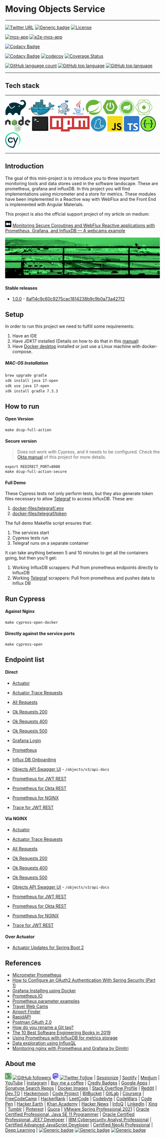 # Moving Objects Service

---

[![Twitter URL](https://img.shields.io/twitter/url?logoColor=blue&style=social&url=https%3A%2F%2Fimg.shields.io%2Ftwitter%2Furl%3Fstyle%3Dsocial)](https://twitter.com/intent/tweet?text=Checkout%20this%20@github%20repo%20by%20@joaofse%20%F0%9F%91%A8%F0%9F%8F%BD%E2%80%8D%F0%9F%92%BB:%20https://github.com/jesperancinha/moving-objects-service-root)
[![Generic badge](https://img.shields.io/static/v1.svg?label=GitHub&message=Moving%20Objects%20Cams%20Service%20💎&color=informational)](https://github.com/jesperancinha/moving-objects-service-root)
[![License](https://img.shields.io/badge/License-Apache%202.0-blue.svg)](https://opensource.org/licenses/Apache-2.0)

[![mos-app](https://github.com/jesperancinha/moving-objects-service-root/actions/workflows/mos-app.yml/badge.svg)](https://github.com/jesperancinha/moving-objects-service-root/actions/workflows/mos-app.yml)
[![e2e-mos-app](https://github.com/jesperancinha/moving-objects-service-root/actions/workflows/mos-app-e2e.yml/badge.svg)](https://github.com/jesperancinha/moving-objects-service-root/actions/workflows/mos-app-e2e.yml)

[![Codacy Badge](https://app.codacy.com/project/badge/Grade/b968dd9bada749e59b30125dba38f97e)](https://www.codacy.com/gh/jesperancinha/moving-objects-service-root/dashboard?utm_source=github.com&amp;utm_medium=referral&amp;utm_content=jesperancinha/moving-objects-service-root&amp;utm_campaign=Badge_Grade)

[![Codacy Badge](https://app.codacy.com/project/badge/Coverage/b968dd9bada749e59b30125dba38f97e)](https://www.codacy.com/gh/jesperancinha/moving-objects-service-root/dashboard?utm_source=github.com&utm_medium=referral&utm_content=jesperancinha/moving-objects-service-root&utm_campaign=Badge_Coverage)
[![codecov](https://codecov.io/gh/jesperancinha/moving-objects-service-root/branch/main/graph/badge.svg?token=rtZSBWhccP)](https://codecov.io/gh/jesperancinha/moving-objects-service-root)
[![Coverage Status](https://coveralls.io/repos/github/jesperancinha/moving-objects-service-root/badge.svg?branch=main)](https://coveralls.io/github/jesperancinha/moving-objects-service-root?branch=main)

[![GitHub language count](https://img.shields.io/github/languages/count/jesperancinha/moving-objects-service-root.svg)](#)
[![GitHub top language](https://img.shields.io/github/languages/top/jesperancinha/moving-objects-service-root.svg)](#)
[![GitHub top language](https://img.shields.io/github/languages/code-size/jesperancinha/moving-objects-service-root.svg)](#)

---

## Tech stack

---

[![alt text](https://raw.githubusercontent.com/jesperancinha/project-signer/master/project-signer-templates/icons-50/gradle-50.png "Gradle")](https://gradle.org/)
[![alt text](https://raw.githubusercontent.com/jesperancinha/project-signer/master/project-signer-templates/icons-50/docker-50.png "Docker")](https://www.docker.com/)
[![alt text](https://raw.githubusercontent.com/jesperancinha/project-signer/master/project-signer-templates/icons-50/docker-compose-50.png "Docker Compose")](https://docs.docker.com/compose/)
[![alt text](https://raw.githubusercontent.com/jesperancinha/project-signer/master/project-signer-templates/icons-50/java-50.png "Java")](https://www.oracle.com/nl/java/ )
[![alt text](https://raw.githubusercontent.com/jesperancinha/project-signer/master/project-signer-templates/icons-50/spring-50.png "Spring Framework")](https://spring.io/projects/spring-framework)
[![alt text](https://raw.githubusercontent.com/jesperancinha/project-signer/master/project-signer-templates/icons-50/spring-boot-50.png "Spring Boot")](https://spring.io/projects/spring-boot)
[![alt text](https://raw.githubusercontent.com/jesperancinha/project-signer/master/project-signer-templates/icons-50/spring-webflux-50.png "Spring Webfllux")](https://spring.io/projects/spring-boot)
[![alt text](https://raw.githubusercontent.com/jesperancinha/project-signer/master/project-signer-templates/icons-50/spring-reactor-50.png "Spring Reactor")](https://www.docker.com/)
[![alt text](https://raw.githubusercontent.com/jesperancinha/project-signer/master/project-signer-templates/icons-50/nodejs-50.png "NodeJS")](https://nodejs.org/en/)
[![alt text](https://raw.githubusercontent.com/jesperancinha/project-signer/master/project-signer-templates/icons-50/bash-50.png "Bash")](https://www.gnu.org/software/bash/)
[![alt text](https://raw.githubusercontent.com/jesperancinha/project-signer/master/project-signer-templates/icons-50/npm-50.png "NPM")](https://www.npmjs.com/)
[![alt text](https://raw.githubusercontent.com/jesperancinha/project-signer/master/project-signer-templates/icons-50/yarn-50.png "Yarn")](https://yarnpkg.com/)
[![alt text](https://raw.githubusercontent.com/jesperancinha/project-signer/master/project-signer-templates/icons-50/javascript-50.png "Javascript")](https://developer.mozilla.org/en-US/docs/Web/JavaScript)
[![alt text](https://raw.githubusercontent.com/jesperancinha/project-signer/master/project-signer-templates/icons-50/typescript-50.png "Javascript")](https://www.typescriptlang.org/)
[![alt text](https://raw.githubusercontent.com/jesperancinha/project-signer/master/project-signer-templates/icons-50/swagger-50.png "Swagger")](https://swagger.io/)
[![alt text](https://raw.githubusercontent.com/jesperancinha/project-signer/master/project-signer-templates/icons-50/cypress-50.png "Cypress")](https://www.cypress.io/)

---

## Introduction

The goal of this mini-project is to introduce you to three important monitoring tools and data stores used in the software landscape.
These are prometheus, grafana and influxDB.
In this project you will find implementations using micrometer and a store for metrics.
These modules have been implemented in a Reactive way with WebFlux and the Front End is implemented with Angular Materials.

This project is also the official support project of my article on medium:

[![alt text](https://raw.githubusercontent.com/jesperancinha/project-signer/master/project-signer-templates/icons-20/medium-20.png "Medium")](https://itnext.io/monitoring-secure-coroutines-and-webflux-reactive-applications-with-prometheus-grafana-and-b99dafb59a4b) [Monitoring Secure Coroutines and WebFlux Reactive applications with Prometheus, Grafana, and InfluxDB — A webcams example](https://itnext.io/monitoring-secure-coroutines-and-webflux-reactive-applications-with-prometheus-grafana-and-b99dafb59a4b)

[![alt img](./docs/images/articles.international.airports.intro..png)](https://itnext.io/monitoring-secure-coroutines-and-webflux-reactive-applications-with-prometheus-grafana-and-b99dafb59a4b)

#### Stable releases

-   [1.0.0](https://github.com/jesperancinha/moving-objects-service-root/tree/1.0.0) - [8af14c9c60c9275cac1814238b9c9b0a73a427f2](https://github.com/jesperancinha/moving-objects-service-root/tree/1.0.0)

## Setup

In order to run this project we need to fulfill some requirements:

1.  Have an IDE
2.  Have JDK17 installed (Details on how to do that in this [manual](https://github.com/jesperancinha/project-signer/blob/master/project-signer-templates/Hints%26Tricks.md))
3.  Have [Docker desktop](https://www.docker.com/products/docker-desktop) installed or just use a Linux machine with docker-compose.

##### MAC-OS Installation

```bash
brew upgrade gradle
sdk install java 17-open
sdk use java 17-open
sdk install gradle 7.3.3
```

## How to run

#### Open Version

```shell
make dcup-full-action
```

#### Secure version

>Does not work with Cypress, and it needs to be configured. Check the [Okta manual](./OktaManual.md) of this project for more details.


```shell
export REDIRECT_PORT=8080
make dcup-full-action-secure
```

#### Full Demo

These Cypress tests not only perform tests, but they also generate token files necessary to allow [Telegraf](https://github.com/influxdata/telegraf) to access InfluxDB. These are:

1.  [docker-files/telegraf/.env](./docker-files/telegraf/.env)
2.  [docker-files/telegraf/token](./docker-files/telegraf/token)

The full demo Makefile script ensures that:

1.  The services start
2.  Cypress tests run
3.  Telegraf runs on a separate container

It can take anything between 5 and 10 minutes to get all the containers going, but then you'll get:

1.  Working InfluxDB scrappers: Pull from prometheus endpoints directly to InfluxDB
2.  Working [Telegraf](https://github.com/influxdata/telegraf) scrappers: Pull from prometheus and pushes data to Influx DB 

## Run Cypress

#### Against Nginx

```shell
make cypress-open-docker
```

#### Directly against the service ports

```shell
make cypress-open
```

## Endpoint list

#### Direct

-   [Actuator](http://localhost:8082/objects/actuator/)
-   [Actuator Trace Requests](http://localhost:8082/aggregator/actuator/httptrace)
-   [All Requests](http://localhost:8082/objects/actuator/metrics/http.server.requests)
-   [Ok Requests 200](http://localhost:8082/objects/actuator/metrics/http.server.requests?tag=status:200)
-   [Ok Requests 400](http://localhost:8082/objects/actuator/metrics/http.server.requests?tag=status:400)
-   [Ok Requests 500](http://localhost:8082/objects/actuator/metrics/http.server.requests?tag=status:500)
-   [Grafana Login](http://localhost:3000/login)
-   [Prometheus](http://localhost:9090/graph)
-   [Influx DB Onboarding](http://localhost:8086/onboarding)
-   [Objects API Swagger UI](http://localhost:8082/objects/webjars/swagger-ui/index.html) - `/objects/v3/api-docs`

-   [Prometheus for JWT REST](http://localhost:8081/objects/actuator/prometheus)
-   [Prometheus for Okta REST](http://localhost:8082/aggregator/actuator/prometheus)
-   [Prometheus for NGINX](http://localhost:4000/metrics)

-   [Trace for JWT REST](http://localhost:8081/objects/actuator/metrics/http.server.requests)

#### Via NGINX

-   [Actuator](http://localhost:8080/objects/actuator/)
-   [Actuator Trace Requests](http://localhost:8080/aggregator/actuator/httptrace)
-   [All Requests](http://localhost:8080/objects/actuator/metrics/http.server.requests)
-   [Ok Requests 200](http://localhost:8080/objects/actuator/metrics/http.server.requests?tag=status:200)
-   [Ok Requests 400](http://localhost:8080/objects/actuator/metrics/http.server.requests?tag=status:400)
-   [Ok Requests 500](http://localhost:8080/objects/actuator/metrics/http.server.requests?tag=status:500)
-   [Objects API Swagger UI](http://localhost:8080/objects/webjars/swagger-ui/index.html) - `/objects/v3/api-docs`

-   [Prometheus for JWT REST](http://localhost:8080/objects/actuator/prometheus)
-   [Prometheus for Okta REST](http://localhost:8080/aggregator/actuator/prometheus)
-   [Prometheus for NGINX](http://localhost:8080/metrics)

-   [Trace for JWT REST](http://localhost:8080/objects/actuator/metrics/http.server.requests)

#### Over Actuator

-   [Actuator Updates for Spring Boot 2](https://github.com/spring-projects/spring-boot/wiki/Spring-Boot-2.2.0-M3-Release-Notes#actuator-http-trace-and-auditing-are-disabled-by-default)

## References

-   [Micrometer Prometheus](https://micrometer.io/docs/registry/prometheus)
-   [How to Configure an OAuth2 Authentication With Spring Security (Part 1)](https://dzone.com/articles/how-to-configure-an-oauth2-authentication-with-spr)
-   [Grafana Installing using Docker](https://grafana.com/docs/grafana/latest/installation/docker/)
-   [Prometheus.IO](https://prometheus.io/)
-   [Prometheus parameter examples](https://github.com/prometheus/prometheus/blob/release-2.15/config/testdata/conf.good.yml)
-   [Travel Web Cams](https://rapidapi.com/webcams.travel/api/webcams-travel)
-   [Airport Finder](https://rapidapi.com/cometari/api/airportsfinder)
-   [RapidAPI](https://rapidapi.com/)
-   [Postman OAuth 2.0](https://learning.getpostman.com/docs/postman/sending-api-requests/authorization/#oauth-20)
-   [How do you rename a Git tag?](https://stackoverflow.com/questions/1028649/how-do-you-rename-a-git-tag)
-   [The 10 Best Software Engineering Books in 2019](https://devconnected.com/the-10-best-software-engineering-books-in-2019/)
-   [Using Prometheus with InfluxDB for metrics storage](https://www.percona.com/live/e17/sites/default/files/slides/Using%20Prometheus%20with%20InfluxDB%20for%20Metrics%20Storage%20-%20FileId%20-%20115469.pdf)
-   [Data exploration using InfluxQL](https://docs.influxdata.com/influxdb/v1.7/query_language/data_exploration/)
-   [Monitoring nginx with Prometheus and Grafana by Dimitri](https://dimitr.im/monitoring-nginx-with-prometheus-and-grafana)

## About me

[![alt text](https://raw.githubusercontent.com/jesperancinha/project-signer/master/project-signer-templates/icons-20/JEOrgLogo-20.png "João Esperancinha Homepage")](http://joaofilipesabinoesperancinha.nl)
[![GitHub followers](https://img.shields.io/github/followers/jesperancinha.svg?label=Jesperancinha&style=social "GitHub")](https://github.com/jesperancinha)
[![alt text](https://raw.githubusercontent.com/jesperancinha/project-signer/master/project-signer-templates/icons-20/mastodon-20.png "Mastodon")](https://masto.ai/@jesperancinha)
[![Twitter Follow](https://img.shields.io/twitter/follow/joaofse?label=João%20Esperancinha&style=social "Twitter")](https://twitter.com/joaofse)
| [Sessionize](https://sessionize.com/joao-esperancinha/)
| [Spotify](https://open.spotify.com/user/jlnozkcomrxgsaip7yvffpqqm?si=b54b89eae8894960)
| [Medium](https://medium.com/@jofisaes)
| [YouTube](https://www.youtube.com/@joaoesperancinha/featured)
| [Instagram](https://www.instagram.com/joaofisaes/)
| [Buy me a coffee](https://www.buymeacoffee.com/jesperancinha)
| [Credly Badges](https://www.credly.com/users/joao-esperancinha)
| [Google Apps](https://play.google.com/store/apps/developer?id=Joao+Filipe+Sabino+Esperancinha)
| [Sonatype Search Repos](https://search.maven.org/search?q=org.jesperancinha)
| [Docker Images](https://hub.docker.com/u/jesperancinha)
| [Stack Overflow Profile](https://stackoverflow.com/users/3702839/joao-esperancinha)
| [Reddit](https://www.reddit.com/user/jesperancinha/)
| [Dev.TO](https://dev.to/jofisaes)
| [Hackernoon](https://hackernoon.com/@jesperancinha)
| [Code Project](https://www.codeproject.com/Members/jesperancinha)
| [BitBucket](https://bitbucket.org/jesperancinha)
| [GitLab](https://gitlab.com/jesperancinha)
| [Coursera](https://www.coursera.org/user/da3ff90299fa9297e283ee8e65364ffb)
| [FreeCodeCamp](https://www.freecodecamp.org/jofisaes)
| [HackerRank](https://www.hackerrank.com/jofisaes)
| [LeetCode](https://leetcode.com/jofisaes)
| [Codebyte](https://coderbyte.com/profile/jesperancinha)
| [CodeWars](https://www.codewars.com/users/jesperancinha)
| [Code Pen](https://codepen.io/jesperancinha)
| [Hacker Earth](https://www.hackerearth.com/@jofisaes)
| [Khan Academy](https://www.khanacademy.org/profile/jofisaes)
| [Hacker News](https://news.ycombinator.com/user?id=jesperancinha)
| [InfoQ](https://www.infoq.com/profile/Joao-Esperancinha.2/)
| [LinkedIn](https://www.linkedin.com/in/joaoesperancinha/)
| [Xing](https://www.xing.com/profile/Joao_Esperancinha/cv)
| [Tumblr](https://jofisaes.tumblr.com/)
| [Pinterest](https://nl.pinterest.com/jesperancinha/)
| [Quora](https://nl.quora.com/profile/Jo%C3%A3o-Esperancinha)
| [VMware Spring Professional 2021](https://www.credly.com/badges/762fa7a4-9cf4-417d-bd29-7e072d74cdb7)
| [Oracle Certified Professional, Java SE 11 Programmer](https://www.credly.com/badges/87609d8e-27c5-45c9-9e42-60a5e9283280)
| [Oracle Certified Professional, JEE7 Developer](https://www.credly.com/badges/27a14e06-f591-4105-91ca-8c3215ef39a2)
| [IBM Cybersecurity Analyst Professional](https://www.credly.com/badges/ad1f4abe-3dfa-4a8c-b3c7-bae4669ad8ce)
| [Certified Advanced JavaScript Developer](https://cancanit.com/certified/1462/)
| [Certified Neo4j Professional](https://graphacademy.neo4j.com/certificates/c279afd7c3988bd727f8b3acb44b87f7504f940aac952495ff827dbfcac024fb.pdf)
| [Deep Learning](https://www.credly.com/badges/8d27e38c-869d-4815-8df3-13762c642d64)
| [![Generic badge](https://img.shields.io/static/v1.svg?label=GitHub&message=JEsperancinhaOrg&color=yellow "jesperancinha.org dependencies")](https://github.com/JEsperancinhaOrg)
[![Generic badge](https://img.shields.io/static/v1.svg?label=All%20Badges&message=Badges&color=red "All badges")](https://joaofilipesabinoesperancinha.nl/badges)
[![Generic badge](https://img.shields.io/static/v1.svg?label=Status&message=Project%20Status&color=red "Project statuses")](https://github.com/jesperancinha/project-signer/blob/master/project-signer-quality/Build.md)
